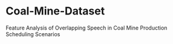 # Coal-Mine-Dataset
Feature Analysis of Overlapping Speech in Coal Mine Production Scheduling Scenarios
